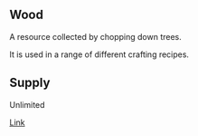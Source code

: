 ## Wood

A resource collected by chopping down trees.

It is used in a range of different crafting recipes.

## Supply

Unlimited

[Link](https://docs.sunflower-land.com/player-guides/resource-gathering#trees)
